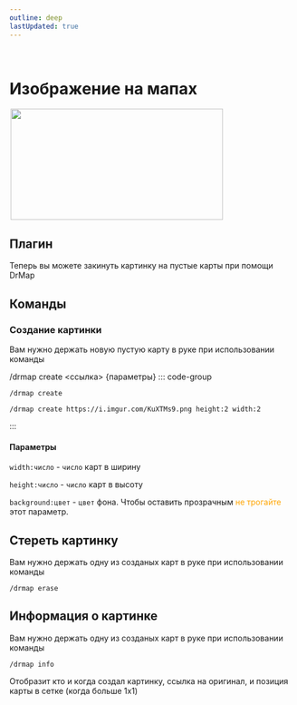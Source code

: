 ```yaml
---
outline: deep
lastUpdated: true
---
```


<Pill name="ML Ванила 2" link="/wiki/archive/ml-vanila-2" icon="solar:archive-bold-duotone" color="#868dcc" /> <br/>

 

# Изображение на мапах

<img src="/WIKI/ML-Vanila-2/Images-on-maps/demo_img_1.avif" style="display: inline; margin: 0 2px; vertical-align: middle;  width: 375px; height: 196px;" /> 

## Плагин
Теперь вы можете закинуть картинку на пустые карты при помощи  DrMap
<Links :items="[
    { 
        name: 'DrMap', 
        link: 'https://modrinth.com/plugin/drmap', 
        image: 'https://cdn.modrinth.com/data/MCEWz23F/a8b3940cc7e574e3b70ab5575e04cc1e6e1c7ccd_96.webp'
    },
  ]"
/>

## Команды
### Создание картинки
Вам нужно держать новую пустую карту в руке при использовании команды 

/drmap create <ссылка> {параметры}
::: code-group
``` [Команда]
/drmap create 
```
``` [Пример]
/drmap create https://i.imgur.com/KuXTMs9.png height:2 width:2
```
:::

#### Параметры
`width:число` - `число` карт в ширину 

`height:число` - `число` карт в высоту

`background:цвет` - `цвет` фона. Чтобы оставить прозрачным <span style="color: orange;">не трогайте</span> этот параметр.

## Стереть картинку
Вам нужно держать одну из созданых карт в руке при использовании команды 
```
/drmap erase
```

## Информация о картинке
Вам нужно держать одну из созданых карт в руке при использовании команды 
```
/drmap info
```
Отобразит кто и когда создал картинку, ссылка на оригинал, и позиция карты в сетке (когда больше 1x1)